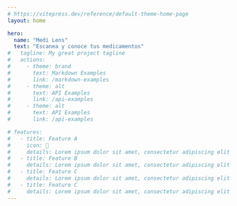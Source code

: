 ```yaml
---
# https://vitepress.dev/reference/default-theme-home-page
layout: home

hero:
  name: "Medi Lens"
  text: "Escanea y conoce tus medicamentos"
#   tagline: My great project tagline
#   actions:
#     - theme: brand
#       text: Markdown Examples
#       link: /markdown-examples
#     - theme: alt
#       text: API Examples
#       link: /api-examples
#     - theme: alt
#       text: API Examples
#       link: /api-examples

# features:
#   - title: Feature A
#     icon: 🚀
#     details: Lorem ipsum dolor sit amet, consectetur adipiscing elit
#   - title: Feature B
#     details: Lorem ipsum dolor sit amet, consectetur adipiscing elit
#   - title: Feature C
#     details: Lorem ipsum dolor sit amet, consectetur adipiscing elit
#   - title: Feature C
#     details: Lorem ipsum dolor sit amet, consectetur adipiscing elit
---
```

